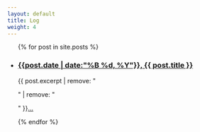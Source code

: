 ```yaml
---
layout: default
title: Log
weight: 4
---
```

<ul class="posts">
{% for post in site.posts %}
	<li>
		<h3><a href="{{ site.baseurl }}{{ post.url }}">{{post.date | date:"%B %d, %Y"}}, {{ post.title }}</a></h3>
		<p>{{ post.excerpt | remove: "<p>" | remove: "</p>" }}<a href="{{ site.baseurl }}{{ post.url }}">...</a></p>
	</li>
{% endfor %}
</ul>